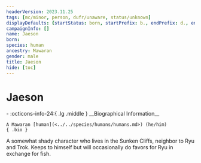 ```yaml
---
headerVersion: 2023.11.25
tags: [mc/minor, person, dufr/unaware, status/unknown]
displayDefaults: {startStatus: born, startPrefix: b., endPrefix: d., endStatus: died}
campaignInfo: []
name: Jaeson
born:
species: human
ancestry: Mawaran
gender: male
title: Jaeson
hide: [toc]
---
```


# Jaeson
<div class="grid cards ext-narrow-margin ext-one-column" markdown>
- :octicons-info-24:{ .lg .middle } __Biographical Information__

    A Mawaran [human](<../../species/humans/humans.md>) (he/him)  
    { .bio }

</div>


A somewhat shady character who lives in the Sunken Cliffs, neighbor to Ryu and Trok. Keeps to himself but will occasionally do favors for Ryu in exchange for fish.